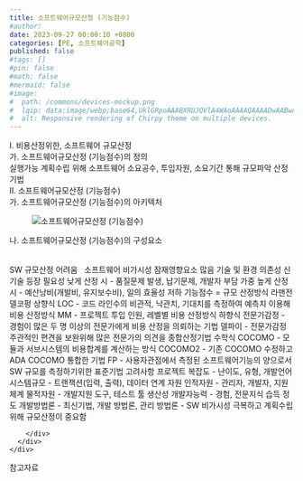 ```yaml
---
title: 소프트웨어규모산정 (기능점수)
#author: 
date: 2023-09-27 00:00:10 +0800
categories: [PE, 소프트웨어공학]
published: false
#tags: []
#pin: false
#math: false
#mermaid: false
#image:
#  path: /commons/devices-mockup.png
#  lqip: data:image/webp;base64,UklGRpoAAABXRUJQVlA4WAoAAAAQAAAADwAABwAAQUxQSDIAAAARL0AmbZurmr57yyIiqE8oiG0bejIYEQTgqiDA9vqnsUSI6H+oAERp2HZ65qP/VIAWAFZQOCBCAAAA8AEAnQEqEAAIAAVAfCWkAALp8sF8rgRgAP7o9FDvMCkMde9PK7euH5M1m6VWoDXf2FkP3BqV0ZYbO6NA/VFIAAAA
#  alt: Responsive rendering of Chirpy theme on multiple devices.
---
```


<div class="post-wrap">
  <div class="para">
    <div class="para-title">
      I. 비용산정위한, 소프트웨어 규모산정
    </div>
    <div class="para-cntnt">
      <div class="para">
        <div class="para-title">
          가. 소프트웨어규모산정 (기능점수)의 정의
        </div>
        <div class="para-cntnt">
            실행가능 계획수립 위해 소프트웨어 소요공수, 투입자원, 소요기간 통해 규모파악 산정기법
        </div>
      </div>
    </div>
  </div>
  
  <div class="para">
    <div class="para-title">
      II. 소프트웨어규모산정 (기능점수)
    </div>
    <div class="para-cntnt">
      <div class="para">
        <div class="para-title">
          가. 소프트웨어규모산정 (기능점수)의 아키텍처
        </div>
        <div class="para-cntnt">
          <figure class="post-figure">
            <img src="/assets/img/posts/소프트웨어규모산정-(기능점수).png" alt="소프트웨어규모산정 (기능점수)">
<!--            <figcaption>Source: Unveiling the Metaverse: Exploring Emerging Trends, Multifaceted Perspectives, and Future Challenges</figcaption>-->
          </figure>
        </div>
      </div>
      <div class="para">
        <div class="para-title">
          나. 소프트웨어규모산정 (기능점수)의 구성요소
        </div>
        <div class="para-cntnt">
          <table class="post-table">
          </table>
          SW 규모산정 어려움
&nbsp; 소프트웨어 비가시성
  잠재영향요소 많음
  기술 및 환경 의존성
  신기술&nbsp;등장
필요성
  낮게 산정 시 - 품질문제 발생, 납기문제, 개발자 부담 가중
  높게 산정 시 - 예산낭비(개발비, 유지보수비), 일의 효율성 저하
기능점수 = 규모 산정방식 라맨전델코펑
  상향식 
    LOC - 코드 라인수의 비관적, 낙관치, 기대치를 측정하여 예측치 이용해 비용 산정방식
    MM - 프로젝트 투입 인원, 레벨별 비용 산정방식
  하향식
    전문가감정 - 경험이 많은 두 명 이상의 전문가에게 비용 산정을 의뢰하는 기법
    델파이 - 전문가감정 주관적인 편견을 보완위해 많은 전문가의 의견을 종합산정기법
  수학식
    COCOMO - 모듈과 서브시스템의 비용합계를 계산하는 방식
    COCOMO2 - 기존 COCOMO 수정하고 ADA COCOMO 통합한 기법
    FP - 사용자관점에서 측정된 소프트웨어기능의 양으로서 SW 규모를 측정하기위한 표준기법
고려사항
  프로젝트 
    복잡도 - 난이도, 유형, 개발언어
    시스템규모 - 트랜잭션(입력, 출력), 데이터 연계
  자원 
    인적자원 - 관리자, 개발자, 지원체계
    물적자원 - 개발지원 도구, 테스트 툴
  생산성
    개발자능력 - 경험, 전문지식 습득 정도
    개발방법론 - 최신기법, 개발 방법론, 관리 방법론
- SW 비가시성 극복하고 계획수립위해 규모산정이 중요함

        </div>
      </div>
    </div>
  </div>

  <div class="refr-wrap">
    <div class="refr-title">
        참고자료
    </div>
    <ol class="refr-list">
    <!--    <li>(나현식, 최대선) <a target="_blank" href="https://scienceon.kisti.re.kr/commons/util/originalView.do?cn=JAKO202225948430499&oCn=JAKO202225948430499&dbt=JAKO&journal=NJOU00291864">메타버스 보안 위협 요소 및 대응 방안 검토</a></li>-->
    <!--    <li>(M. Uddin, S. Manickam, H. Ullah, M. Obaidat and A. Dandoush) <a target="_blank" href="https://ieeexplore.ieee.org/abstract/document/10138386">Unveiling the Metaverse: Exploring Emerging Trends, Multifaceted Perspectives, and Future Challenges</a></li>-->
    </ol>
  </div>
</div>
